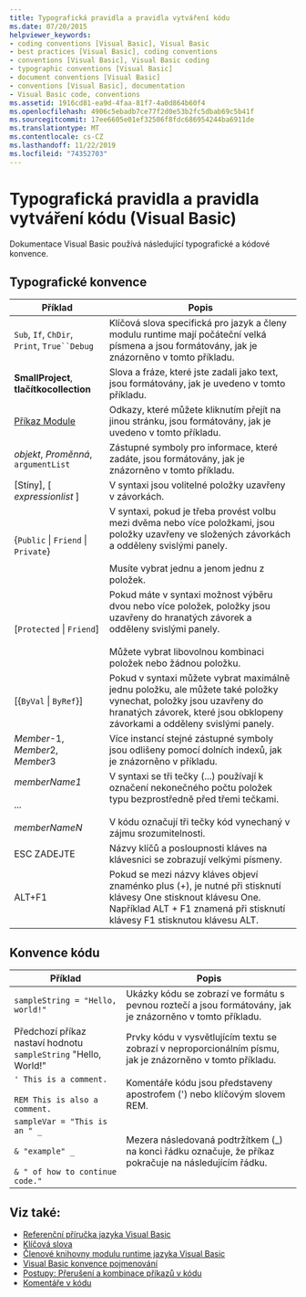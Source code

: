 ```yaml
---
title: Typografická pravidla a pravidla vytváření kódu
ms.date: 07/20/2015
helpviewer_keywords:
- coding conventions [Visual Basic], Visual Basic
- best practices [Visual Basic], coding conventions
- conventions [Visual Basic], Visual Basic coding
- typographic conventions [Visual Basic]
- document conventions [Visual Basic]
- conventions [Visual Basic], documentation
- Visual Basic code, conventions
ms.assetid: 1916cd81-ea9d-4faa-81f7-4a0d864b60f4
ms.openlocfilehash: 4906c5ebadb7ce77f2d0e53b2fc5dbab69c5b41f
ms.sourcegitcommit: 17ee6605e01ef32506f8fdc686954244ba6911de
ms.translationtype: MT
ms.contentlocale: cs-CZ
ms.lasthandoff: 11/22/2019
ms.locfileid: "74352703"
---
```

# <a name="typographic-and-code-conventions-visual-basic"></a>Typografická pravidla a pravidla vytváření kódu (Visual Basic)

Dokumentace Visual Basic používá následující typografické a kódové konvence.  
  
## <a name="typographic-conventions"></a>Typografické konvence  
  
|Příklad|Popis|  
|-------------|-----------------|  
|`Sub`, `If`, `ChDir`, `Print`, `True``Debug`|Klíčová slova specifická pro jazyk a členy modulu runtime mají počáteční velká písmena a jsou formátovány, jak je znázorněno v tomto příkladu.|  
|**SmallProject**, **tlačítkocollection**|Slova a fráze, které jste zadali jako text, jsou formátovány, jak je uvedeno v tomto příkladu.|  
|[Příkaz Module](../../visual-basic/language-reference/statements/module-statement.md)|Odkazy, které můžete kliknutím přejít na jinou stránku, jsou formátovány, jak je uvedeno v tomto příkladu.|  
|*objekt*, *Proměnná*, `argumentList`|Zástupné symboly pro informace, které zadáte, jsou formátovány, jak je znázorněno v tomto příkladu.|  
|[Stíny], [ *expressionlist* ]|V syntaxi jsou volitelné položky uzavřeny v závorkách.|  
|{`Public` &#124; `Friend` &#124; `Private`}|V syntaxi, pokud je třeba provést volbu mezi dvěma nebo více položkami, jsou položky uzavřeny ve složených závorkách a odděleny svislými panely.<br /><br /> Musíte vybrat jednu a jenom jednu z položek.|  
|[`Protected` &#124; `Friend`]|Pokud máte v syntaxi možnost výběru dvou nebo více položek, položky jsou uzavřeny do hranatých závorek a odděleny svislými panely.<br /><br /> Můžete vybrat libovolnou kombinaci položek nebo žádnou položku.|  
|[{`ByVal` &#124; `ByRef`}]|Pokud v syntaxi můžete vybrat maximálně jednu položku, ale můžete také položky vynechat, položky jsou uzavřeny do hranatých závorek, které jsou obklopeny závorkami a odděleny svislými panely.|  
|*Member*-1, *Member*2, *Member*3|Více instancí stejné zástupné symboly jsou odlišeny pomocí dolních indexů, jak je znázorněno v příkladu.|  
|*memberName1*<br /><br /> ...<br /><br /> *memberNameN*|V syntaxi se tři tečky (...) používají k označení nekonečného počtu položek typu bezprostředně před třemi tečkami.<br /><br /> V kódu označují tři tečky kód vynechaný v zájmu srozumitelnosti.|  
|ESC ZADEJTE|Názvy klíčů a posloupnosti kláves na klávesnici se zobrazují velkými písmeny.|  
|ALT+F1|Pokud se mezi názvy kláves objeví znaménko plus (+), je nutné při stisknutí klávesy One stisknout klávesu One. Například ALT + F1 znamená při stisknutí klávesy F1 stisknutou klávesu ALT.|  
  
## <a name="code-conventions"></a>Konvence kódu  
  
|Příklad|Popis|  
|-------------|-----------------|  
|`sampleString = "Hello, world!"`|Ukázky kódu se zobrazí ve formátu s pevnou roztečí a jsou formátovány, jak je znázorněno v tomto příkladu.|  
|Předchozí příkaz nastaví hodnotu `sampleString` "Hello, World!"|Prvky kódu v vysvětlujícím textu se zobrazí v neproporcionálním písmu, jak je znázorněno v tomto příkladu.|  
|`' This is a comment.`<br /><br /> `REM This is also a comment.`|Komentáře kódu jsou představeny apostrofem (') nebo klíčovým slovem REM.|  
|`sampleVar = "This is an " _`<br /><br /> `& "example" _`<br /><br /> `& " of how to continue code."`|Mezera následovaná podtržítkem (_) na konci řádku označuje, že příkaz pokračuje na následujícím řádku.|  
  
## <a name="see-also"></a>Viz také:

- [Referenční příručka jazyka Visual Basic](../../visual-basic/language-reference/index.md)
- [Klíčová slova](../../visual-basic/language-reference/keywords/index.md)
- [Členové knihovny modulu runtime jazyka Visual Basic](../../visual-basic/language-reference/runtime-library-members.md)
- [Visual Basic konvence pojmenování](../../visual-basic/programming-guide/program-structure/naming-conventions.md)
- [Postupy: Přerušení a kombinace příkazů v kódu](../../visual-basic/programming-guide/program-structure/how-to-break-and-combine-statements-in-code.md)
- [Komentáře v kódu](../../visual-basic/programming-guide/program-structure/comments-in-code.md)
